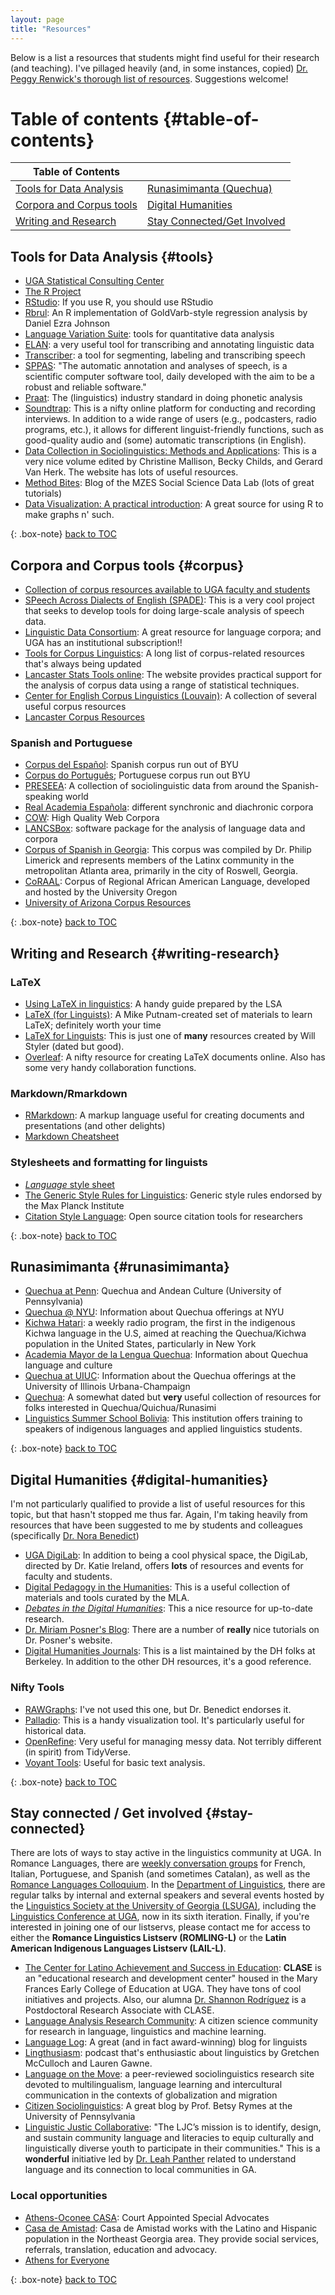 ```yaml
---
layout: page
title: "Resources"
---
```


Below is a list a resources that students might find useful for their research (and teaching). I've pillaged heavily (and, in some instances, copied) [Dr. Peggy Renwick's thorough list of resources](http://faculty.franklin.uga.edu/mrenwick/phonetics-phonology-resources). Suggestions welcome!

# Table of contents {#table-of-contents} 

Table of Contents              |   |
---------------------------------------------------|------------------------------------------------|
[Tools for Data Analysis](#tools)                      | [Runasimimanta (Quechua)](#runasimimanta)    |
[Corpora and Corpus tools](#corpus)   | [Digital Humanities](#digital-humanities)   |
[Writing and Research](#writing-research)     |[Stay Connected/Get Involved](#stay-connected)   |

## Tools for Data Analysis {#tools} 
- [UGA Statistical Consulting Center](http://www.stat.uga.edu/consulting)
- [The R Project](http://www.r-project.org/)
- [RStudio](https://www.rstudio.com/): If you use R, you should use RStudio
- [Rbrul](http://www.danielezrajohnson.com/rbrul.html): An R implementation of GoldVarb-style regression analysis by Daniel Ezra Johnson
- [Language Variation Suite](https://languagevariationsuite.shinyapps.io/Pages/): tools for quantitative data analysis
- [ELAN](https://tla.mpi.nl/tools/tla-tools/elan/): a very useful tool for transcribing and annotating linguistic data
- [Transcriber](http://trans.sourceforge.net/en/presentation.php): a tool for segmenting, labeling and transcribing speech
- [SPPAS](http://www.sppas.org/): "The automatic annotation and analyses of speech, is a scientific computer software tool, daily developed with the aim to be a robust and reliable software."
- [Praat](http://www.fon.hum.uva.nl/praat/): The (linguistics) industry standard in doing phonetic analysis
- [Soundtrap](https://www.soundtrap.com/): This is a nifty online platform for conducting and recording interviews. In addition to a wide range of users (e.g., podcasters, radio programs, etc.), it allows for different linguist-friendly functions, such as good-quality audio and (some) automatic transcriptions (in English).
- [Data Collection in Sociolinguistics: Methods and Applications](https://sociolinguisticdatacollection.com/): This is a very nice volume edited by Christine Mallison, Becky Childs, and Gerard Van Herk. The website has lots of useful resources.
- [Method Bites](https://www.mzes.uni-mannheim.de/socialsciencedatalab/): Blog of the MZES Social Science Data Lab (lots of great tutorials)
- [Data Visualization: A practical introduction](https://socviz.co/): A great source for using R to make graphs n' such.

{: .box-note}
[back to TOC](#table-of-contents) 

## Corpora and Corpus tools {#corpus} 
- [Collection of corpus resources available to UGA faculty and students](http://research.franklin.uga.edu/linglab/corpora)
- [SPeech Across Dialects of English (SPADE)](https://spade.glasgow.ac.uk/): This is a very cool project that seeks to develop tools for doing large-scale analysis of speech data.
- [Linguistic Data Consortium](https://www.ldc.upenn.edu/): A great resource for language corpora; and UGA has an institutional subscription!!
- [Tools for Corpus Linguistics](https://corpus-analysis.com/): A long list of corpus-related resources that's always being updated
- [Lancaster Stats Tools online](http://corpora.lancs.ac.uk/stats/index.php): The website provides practical support for the analysis of corpus data using a range of statistical techniques.
- <a href="https://uclouvain.be/en/research-institutes/ilc/cecl/corpora.html">Center for English Corpus Linguistics (Louvain)</a>: A collection of several useful corpus resources
- <a href="https://cqpweb.lancs.ac.uk/">Lancaster Corpus Resources</a>

### Spanish and Portuguese
- [Corpus del Español](http://www.corpusdelespanol.org/): Spanish corpus run out of BYU
- <a href="http://www.corpusdoportugues.org/">Corpus do Português</a>; Portuguese corpus run out BYU
- <a href="http://preseea.linguas.net/">PRESEEA</a>: A collection of sociolinguistic data from around the Spanish-speaking world
- <a href="http://www.rae.es/recursos/banco-de-datos">Real Academia Española</a>: different synchronic and diachronic corpora
- <a href="https://www.webcorpora.org/">COW</a>: High Quality Web Corpora
- <a href="http://corpora.lancs.ac.uk/lancsbox/">LANCSBox</a>: software package for the analysis of language data and corpora
- [Corpus of Spanish in Georgia](https://encompass.eku.edu/corpusspanga/): This corpus was compiled by Dr. Philip Limerick and represents members of the Latinx community in the metropolitan Atlanta area, primarily in the city of Roswell, Georgia.
- <a href="http://lingtools.uoregon.edu/coraal/explorer/">CoRAAL</a>: Corpus of Regional African American Language, developed and hosted by the University Oregon
- <a href="https://cesa.arizona.edu/links-other-sociolinguistic-corpora">University of Arizona Corpus Resources</a>

{: .box-note}
[back to TOC](#table-of-contents)

## Writing and Research {#writing-research}
### LaTeX
- [Using LaTeX in linguistics](https://www.linguisticsociety.org/content/using-latex-linguistics): A handy guide prepared by the LSA
- [LaTeX (for Linguists)](https://psumikeputnam.weebly.com/latex-for-linguists.html): A Mike Putnam-created set of materials to learn LaTeX; definitely worth your time
- [LaTeX for Linguists](https://wstyler.ucsd.edu/latex/): This is just one of **many** resources created by Will Styler (dated but good).
- <a href="http://www.overleaf.com">Overleaf</a>: A nifty resource for creating LaTeX documents online. Also has some very handy collaboration functions.
### Markdown/Rmarkdown
- <a href="https://rmarkdown.rstudio.com/">RMarkdown</a>: A markup language useful for creating documents and presentations (and other delights)
- [Markdown Cheatsheet](https://github.com/adam-p/markdown-here/wiki/Markdown-Cheatsheet)
### Stylesheets and formatting for linguists
- <a href="https://www.linguisticsociety.org/sites/default/files/style-sheet.pdf"><em>Language</em> style sheet</a>
- [The Generic Style Rules for Linguistics](https://www.eva.mpg.de/linguistics/past-research-resources/resources/generic-style-rules): Generic style rules endorsed by the Max Planck Institute
- [Citation Style Language](https://citationstyles.org/): Open source citation tools for researchers


{: .box-note}
[back to TOC](#table-of-contents) 

## Runasimimanta {#runasimimanta}
- <a href="https://web.sas.upenn.edu/quechua/">Quechua at Penn</a>: Quechua and Andean Culture (University of Pennsylvania)
- <a href="https://as.nyu.edu/content/nyu-as/as/research-centers/clacs/quechua.html">Quechua @ NYU</a>: Information about Quechua offerings at NYU
- <a href="https://kichwahatari.org/">Kichwa Hatari</a>: a weekly radio program, the first in the indigenous Kichwa language in the U.S, aimed at reaching the Quechua/Kichwa population in the United States, particularly in New York
- <a href="http://amlq.org.pe/">Academia Mayor de la Lengua Quechua</a>: Information about Quechua language and culture
- <a href="http://www.clacs.illinois.edu/quechua/">Quechua at UIUC</a>: Information about the Quechua offerings at the University of Illinois Urbana-Champaign
- <a href="http://www.quechua.org.uk/">Quechua</a>: A somewhat dated but <strong>very </strong>useful collection of resources for folks interested in Quechua/Quichua/Runasimi
- [Linguistics Summer School Bolivia](https://www.lssbolivia.com/?fbclid=IwAR0RdJpESc70ZuTjig1HtGsB2k9cRdb5lAzF3wzkuBe0nDFbATUjN7oYdCY): This institution offers training to speakers of indigenous languages and applied linguistics students.

{: .box-note}
[back to TOC](#table-of-contents) 

## Digital Humanities {#digital-humanities}
I'm not particularly qualified to provide a list of useful resources for this topic, but that hasn't stopped me thus far. Again, I'm taking heavily from resources that have been suggested to me by students and colleagues (specifically [Dr. Nora Benedict](https://norabenedict.github.io/index.html))

- [UGA DigiLab](https://digi.uga.edu/digilab/#1544564021635-6ae22572-cb2d): In addition to being a cool physical space, the DigiLab, directed by Dr. Katie Ireland, offers **lots** of resources and events for faculty and students.
- [Digital Pedagogy in the Humanities](https://digitalpedagogy.hcommons.org/?utm_campaign=digestapr20non&utm_medium=email&utm_source=mlaoutreach): This is a useful collection of materials and tools curated by the MLA.
- [*Debates in the Digital Humanities*](https://dhdebates.gc.cuny.edu/): This a nice resource for up-to-date research.
- [Dr. Miriam Posner's Blog](https://miriamposner.com/blog/tutorials-ive-written/): There are a number of **really** nice tutorials on Dr. Posner's website.
- [Digital Humanities Journals](https://digitalhumanities.berkeley.edu/resources/digital-humanities-journals): This is a list maintained by the DH folks at Berkeley. In addition to the other DH resources, it's a good reference.

### Nifty Tools
- [RAWGraphs](https://rawgraphs.io/): I've not used this one, but Dr. Benedict endorses it.
- [Palladio](https://hdlab.stanford.edu/palladio/): This is a handy visualization tool. It's particularly useful for historical data.
- [OpenRefine](https://openrefine.org/): Very useful for managing messy data. Not terribly different (in spirit) from TidyVerse.
- [Voyant Tools](https://voyant-tools.org/): Useful for basic text analysis.

{: .box-note}
[back to TOC](#table-of-contents) 

## Stay connected / Get involved {#stay-connected}
There are lots of ways to stay active in the linguistics community at UGA. In Romance Languages, there are [weekly conversation groups](http://rom.uga.edu/conversation-groups-and-language-tables) for French, Italian, Portuguese, and Spanish (and sometimes Catalan), as well as the [Romance Languages Colloquium](http://rom.uga.edu/events/all). In the [Department of Linguistics](http://www.linguistics.uga.edu/department-calendar), there are regular talks by internal and external speakers and several events hosted by the [Linguistics Society at the University of Georgia (LSUGA)](http://www.linguistics.uga.edu/lsuga), including the [Linguistics Conference at UGA](http://www.linguistics.uga.edu/linguistics-conference), now in its sixth iteration. Finally, if you're interested in joining one of our listservs, please contact me for access to either the **Romance Linguistics Listserv (ROMLING-L)** or the **Latin American Indigenous Languages Listserv (LAIL-L)**. 

- [The Center for Latino Achievement and Success in Education](https://coe.uga.edu/directory/latino-achievement): **CLASE** is an "educational research and development center" housed in the Mary Frances Early College of Education at UGA. They have tons of cool initiatives and projects. Also, our alumna [Dr. Shannon Rodríguez](https://people.coe.uga.edu/shannon-rodriguez/) is a Postdoctoral Research Associate with CLASE.
- [Language Analysis Research Community](https://languagearc.com/): A citizen science community for research in language, linguistics and machine learning.
- <a href="http://languagelog.ldc.upenn.edu/nll/">Language Log</a>: A great (and in fact award-winning)&nbsp;blog for linguists
- <a href="https://lingthusiasm.com/">Lingthusiasm</a>: podcast that's enthusiastic about linguistics by Gretchen McCulloch and Lauren Gawne.
- <a href="http://www.languageonthemove.com/#">Language on the Move</a>: a peer-reviewed sociolinguistics research site devoted to multilingualism, language learning and intercultural communication in the contexts of globalization and migration
- <a href="https://citizensociolinguistics.com/">Citizen Sociolinguistics</a>: A great blog by Prof. Betsy Rymes at the University of Pennsylvania
- [Linguistic Justic Collaborative](https://www.linguisticjusticecollaborative.com/): "The LJC’s mission is to identify, design, and sustain community language and literacies to equip culturally and linguistically diverse youth to participate in their communities." This is a **wonderful** initiative led by [Dr. Leah Panther](https://education.mercer.edu/faculty-and-staff/leah-panther/) related to understand language and its connection to local communities in GA.

### Local opportunities
- <a href="http://www.athensoconeecasa.org/">Athens-Oconee CASA</a>: Court Appointed Special Advocates
- [Casa de Amistad](http://athensamistad.com/): Casa de Amistad works with the Latino and Hispanic population in the Northeast Georgia area. They provide social services, referrals, translation, education and advocacy.
- <a href="https://athensforeveryone.com/">Athens for Everyone</a>

{: .box-note}
[back to TOC](#table-of-contents) 
